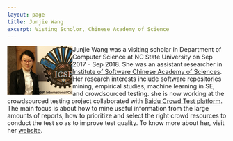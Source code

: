 ```yaml
---
layout: page
title: Junjie Wang
excerpt: Visting Scholor, Chinese Academy of Science
---
```


 
<img align="left" width="150"
src="/img/wang.jpg"> Junjie Wang was a visiting scholar in Department of Computer Science at NC State University on Sep 2017 - Sep 2018. She was an assistant researcher in [Institute of Software Chinese Academy of Sciences](http://english.is.cas.cn). Her research interests include software repositories mining, empirical studies, machine learning in SE, and crowdsourced testing. she is now working at the crowdsourced testing project collaborated with [Baidu Crowd Test platform](http://test.baidu.com/crowdtest/crowdhome/index). The main focus is about how to mine useful information from the large amounts of reports, how to prioritize and select the right crowd resources to conduct the test so as to improve test quality. To know more about her, visit her [website](http://itechs.iscas.ac.cn/cn/membersHomepage/wangjunjie/wangjunjie.html).
